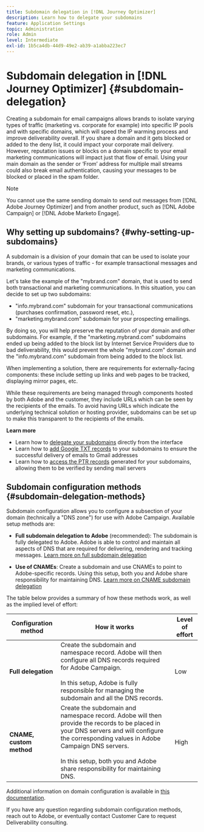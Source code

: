 ```yaml
---
title: Subdomain delegation in [!DNL Journey Optimizer]
description: Learn how to delegate your subdomains
feature: Application Settings
topic: Administration
role: Admin
level: Intermediate
exl-id: 1b5ca4db-44d9-49e2-ab39-a1abba223ec7
---
```

# Subdomain delegation in [!DNL Journey Optimizer] {#subdomain-delegation}

Creating a subdomain for email campaigns allows brands to isolate varying types of traffic (marketing vs. corporate for example) into specific IP pools and with specific domains, which will speed the IP warming process and improve deliverability overall. If you share a domain and it gets blocked or added to the deny list, it could impact your corporate mail delivery. However, reputation issues or blocks on a domain specific to your email marketing communications will impact just that flow of email. Using your main domain as the sender or ‘From’ address for multiple mail streams could also break email authentication, causing your messages to be blocked or placed in the spam folder.

>[!NOTE]
>
>You cannot use the same sending domain to send out messages from [!DNL Adobe Journey Optimizer] and from another product, such as [!DNL Adobe Campaign] or [!DNL Adobe Marketo Engage].

## Why setting up subdomains? {#why-setting-up-subdomains}

A subdomain is a division of your domain that can be used to isolate your brands, or various types of traffic - for example transactional messages and marketing communications.

Let's take the example of the "mybrand.com" domain, that is used to send both transactional and marketing communications. In this situation, you can decide to set up two subdomains:

* "info.mybrand.com" subdomain for your transactional communications (purchases confirmation, password reset, etc.),
* "marketing.mybrand.com" subdomain for your prospecting emailings.

By doing so, you will help preserve the reputation of your domain and other subdomains. For example, if the "marketing.mybrand.com" subdomains ended up being added to the block list by Internet Service Providers due to bad deliverability, this would prevent the whole "mybrand.com" domain and the "info.mybrand.com" subdomain from being added to the block list.

When implementing a solution, there are requirements for externally-facing components: these include setting up links and web pages to be tracked, displaying mirror pages, etc.

While these requirements are being managed through components hosted by both Adobe and the customer, they include URLs which can be seen by the recipients of the emails. To avoid having URLs which indicate the underlying technical solution or hosting provider, subdomains can be set up to make this transparent to the recipients of the emails.

**Learn more**

* Learn how to [delegate your subdomains](delegate-subdomain.md) directly from the interface
* Learn how to [add Google TXT records](google-txt.md) to your subdomains to ensure the successful delivery of emails to Gmail addresses
* Learn how to [access the PTR records](ptr-records.md) generated for your subdomains, allowing them to be verified by sending mail servers

## Subdomain configuration methods {#subdomain-delegation-methods}

Subdomain configuration allows you to configure a subsection of your domain (technically a "DNS zone") for use with Adobe Campaign. Available setup methods are:

* **Full subdomain delegation to Adobe** (recommended): The subdomain is fully delegated to Adobe. Adobe is able to control and maintain all aspects of DNS that are required for delivering, rendering and tracking messages. [Learn more on full subdomain delegation](delegate-subdomain.md#full-subdomain-delegation)

* **Use of CNAMEs**: Create a subdomain and use CNAMEs to point to Adobe-specific records. Using this setup, both you and Adobe share responsibility for maintaining DNS. [Learn more on CNAME subdomain delegation](delegate-subdomain.md#cname-subdomain-delegation)

The table below provides a summary of how these methods work, as well as the implied level of effort:

| Configuration method | How it works | Level of effort |
|---|---|---|
| **Full delegation** | Create the subdomain and namespace record. Adobe will then configure all DNS records required for Adobe Campaign.<br/><br/>In this setup, Adobe is fully responsible for managing the subdomain and all the DNS records. | Low |
| **CNAME, custom method** |  Create the subdomain and namespace record. Adobe will then provide the records to be placed in your DNS servers and will configure the corresponding values in Adobe Campaign DNS servers.<br/><br/>In this setup, both you and Adobe share responsibility for maintaining DNS. | High |

Additional information on domain configuration is available in [this documentation](https://experienceleague.adobe.com/docs/deliverability-learn/deliverability-best-practice-guide/additional-resources/product-specific-resources/campaign/ac-domain-name-setup.html).

If you have any question regarding subdomain configuration methods, reach out to Adobe, or eventually contact Customer Care to request Deliverability consulting.
